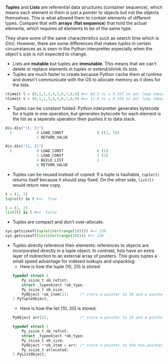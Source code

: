 **Tuples** and **Lists** are referential data structures (container sequence), which means each element in them is just a pointer to objects but not the objects themselves. This is what allowed them to contain elements of different types. Compare that with **arrays** (**flat sequence**) that hold the actual elements, which requires all elements to be of the same type.

They share some of the same characteristics such as search time which is *O(n)*. However, there are some differences that makes *tuples* in certain circumstances as is seen in the Python interpretter especially when the object's size is not expected to change.

- Lists are **mutable** but tuples are **immutable**. This means that we can't delete or replace elements in tuples or extend/shrink its size.
- Tuples are much faster to create because Python cache them at runtime and doesn't communicate with the OS to allocate memory as it does for the lists.
```python
%timeit l = [0,1,2,3,4,5,6,7,8,9] #=> 60.5 ns ± 0.357 ns per loop (mean ± std. dev. of 7 runs, 10,000,000 loops each)
%timeit t = (0,1,2,3,4,5,6,7,8,9) #=> 11.9 ns ± 0.255 ns per loop (mean ± std. dev. of 7 runs, 100,000,000 loops each)
```
- Tuples can be constant folded: Python interpretter generates bytecode for a tuple in one operation, but generates bytecode for each element is the list as a seperate operation then pushes it to data stack.
```python
dis.dis("(1, 2)")
  1           0 LOAD_CONST               0 ((1, 2))
              2 RETURN_VALUE

dis.dis("[1, 2]")
  1           0 LOAD_CONST               0 (1)
              2 LOAD_CONST               1 (2)
              4 BUILD_LIST               2
              6 RETURN_VALUE
```
- Tuples can be reused instead of copied: If a tuple is hashable, `tuple(t)` returns itself because it should stay fixed. On the other side, `list(l)` would return new copy.
```python
t = (1, 2)
tuple(t) is t #=>  True

l = (1, 2)
list(l) is l #=>  False
```
- Tuples are compact and don't over-allocate.
```python
sys.getsizeof(tuple(iter(range(10)))) #=> 120
sys.getsizeof(list(iter(range(10)))) #=> 136
```
- Tuples directly reference their elements: references to objects are incorporated directly in a tuple object. In contrast, lists have an extra layer of indirection to an external array of pointers. This gives tuples a small speed advantage for indexed lookups and unpacking:
    - Here is how the tuple (10, 20) is stored:
    ```C
    typedef struct {
        Py_ssize_t ob_refcnt;
        struct _typeobject *ob_type;
        Py_ssize_t ob_size;
        PyObject *ob_item[2];     /* store a pointer to 10 and a pointer to 20 */
    } PyTupleObject;
    ```
    - Here is how the list [10, 20] is stored:
    ```C
    PyObject arr[2];              /* store a pointer to 10 and a pointer to 20 */

    typedef struct {
        Py_ssize_t ob_refcnt;
        struct _typeobject *ob_type;
        Py_ssize_t ob_size;
        PyObject **ob_item = arr; /* store a pointer to the two-pointer array */
        Py_ssize_t allocated;
    } PyListObject;
    ```
